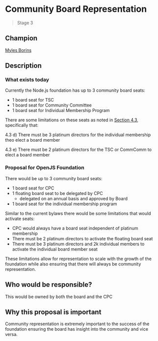 # Community Board Representation
>  Stage 3

## Champion

[Myles Borins](https://github.com/MylesBorins)

## Description

### What exists today

Currently the Node.js foundation has up to 3 community board seats:

* 1 board seat for TSC
* 1 board seat for Community Committee
* 1 board seat for Individual Membership Program

There are some limitations on these seats as noted in [Section 4.3](https://github.com/nodejs/board/blob/master/by-laws.md#section-43-nomination-election-and-term-of-office-of-directors),
specifically that:

4.3 d) There must be 3 platinum directors for the individual membership theo elect a board member

4.3 e) There must be 2 platinum directors for the TSC or CommComm to elect a board member

### Proposal for OpenJS Foundation

There would be up to 3 community board seats:

* 1 board seat for CPC
* 1 floating board seat to be delegated by CPC
  - delegated on an annual basis and approved by Board
* 1 board seat for the individual membership program

Similar to the current bylaws there would be some limitations that would activate seats:

* CPC would always have a board seat independent of platinum membership
* There must be 2 platinum directors to activate the floating board seat
* There must be 3 platinum directors and 2k individual members to activate the individual board member seat

These limitations allow for representation to scale with the growth of the foundation while also ensuring that there
will always be community representation.

## Who would be responsible?

This would be owned by both the board and the CPC

## Why this proposal is important

Community representation is extremely important to the success of the foundation ensuring the board has insight
into the community and vice versa.
